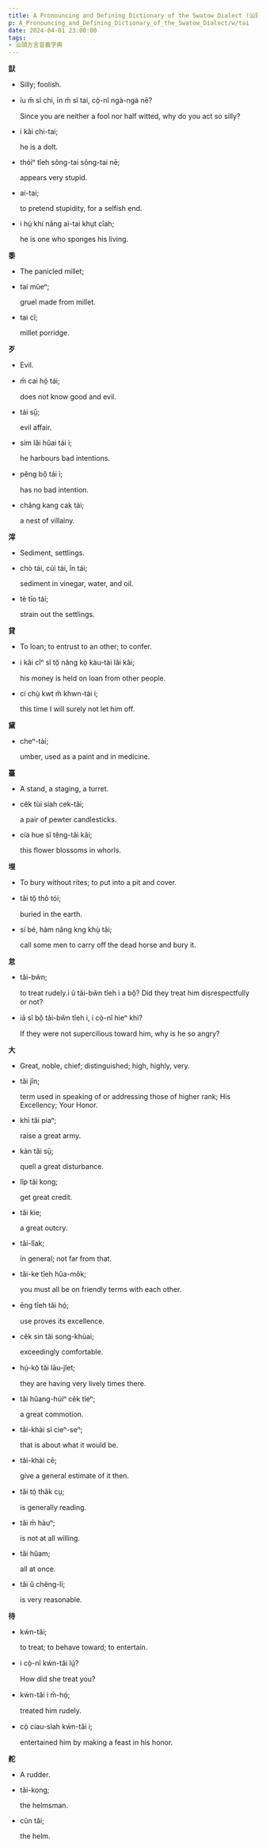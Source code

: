 ```yaml
---
title: A Pronouncing and Defining Dictionary of the Swatow Dialect (汕頭方言音義字典) / tai
p: A_Pronouncing_and_Defining_Dictionary_of_the_Swatow_Dialect/w/tai
date: 2024-04-01 23:00:00
tags: 
- 汕頭方言音義字典
---
```



**獃**
- Silly; foolish.

- īu m̄ sĭ chi, īn m̄ sĭ tai, cò̤-nî ngà-ngà nē?

  Since you are neither a fool nor half witted, why do you act so silly?

- i kâi chi-tai;

  he is a dolt.

- thóiⁿ tîeh sông-tai sông-tai nē;

  appears very stupid.

- ai-tai;

  to pretend stupidity, for a selfish end.

- i hṳ́ khí nâng ai-tai khṳt cîah;

  he is one who sponges his living.

**黍**
- The panicled millet;

- tai mûeⁿ;

  gruel made from millet.

- tai cî;

  millet porridge.

**歹**
- Evil.

- m̄ cai hó̤ tái;

  does not know good and evil.

- tái sṳ̄;

  evil affair.

- sim lăi hûai tái ì;

  he harbours bad intentions.

- pĕng bô̤ tái ì;

  has no bad intention.

- châng kang cak tái;

  a nest of villainy.

**滓**
- Sediment, settlings.

- chò tái, cúi tái, în tái;

  sediment in vinegar, water, and oil.

- tè tīo tái;

  strain out the settlings. 

**貸**
- To loan; to entrust to an other; to confer.

- i kâi cîⁿ sĭ tŏ̤ nâng kò̤ kàu-tài lâi kâi;

  his money is held on loan from other people.

- cí chṳ̀ kwt m̆ khwn-tài i;

  this time I will surely not let him off.

**黛**

- cheⁿ-tài;

  umber, used as a paint and in medicine.

**臺**
- A stand, a staging, a turret.

- cĕk tùi siah cek-tâi;

  a pair of pewter candlesticks.

- cía hue sĭ têng-tâi kâi;

  this flower blossoms in whorls.

**埋**
- To bury without rites; to put into a pit and cover.

- tâi tŏ̤ thô tói;

  buried in the earth.

- sí bé, hàm nâng kng khṳ̀ tâi;

  call some men to carry off the dead horse and bury it.

**怠**

- tăi-bw̆n;

  to treat rudely.i ŭ tăi-bw̆n tîeh i a bô̤? Did they treat him disrespectfully or not?

- iā sĭ bô̤ tăi-bw̆n tîeh i, i cò̤-nî hìeⁿ khì?

  If they were not supercilious toward him, why is he so angry?

**大**
- Great, noble, chief; distinguished; high, highly, very.

- tăi jîn;

  term used in speaking of or addressing those of higher rank; His Excellency; Your Honor.

- khì tăi piaⁿ;

  raise a great army.

- kàn tăi sṳ̄;

  quell a great disturbance.

- lîp tăi kong;

  get great credit.

- tăi kìe;

  a great outcry.

- tăi-lîak;

  in general; not far from that.

- tăi-ke tîeh hûa-môk;

  you must all be on friendly terms with each other.

- ēng tîeh tăi hó̤;

  use proves its excellence.

- cêk sin tăi song-khùai;

  exceedingly comfortable.

- hṳ́-kò̤ tăi lāu-jîet;

  they are having very lively times there.

- tăi hûang-húiⁿ cêk tîeⁿ;

  a great commotion.

- tăi-khài sĭ cìeⁿ-seⁿ;

  that is about what it would be.

- tăi-khài cē;

  give a general estimate of it then.

- tăi tó̤ thâk cṳ;

  is generally reading.

- tăi m̄ hàuⁿ;

  is not at all willing.

- tăi hŭam;

  all at once.

- tăi ŭ chêng-lí;

  is very reasonable.

**待**

- kẃn-tăi;

  to treat; to behave toward; to entertain.

- i cò̤-nî kẃn-tăi lṳ́?

  How did she treat you?

- kẃn-tăi i m̄-hó̤;

  treated him rudely.

- cò̤ cíau-sîah kẃn-tăi i;

  entertained him by making a feast in his honor.

**舵**
- A rudder.

- tăi-kong;

  the helmsman.

- cûn tăi;

  the helm.